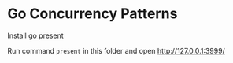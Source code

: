 # Go Concurrency Patterns

Install [go present](https://godoc.org/golang.org/x/tools/present)

Run command `present` in this folder and open http://127.0.0.1:3999/
